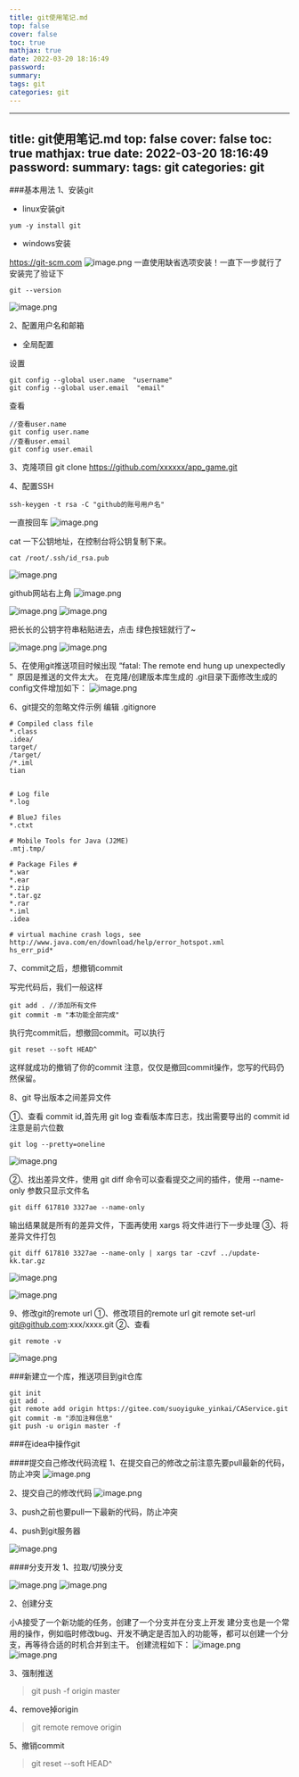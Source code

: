 ```yaml
---
title: git使用笔记.md
top: false
cover: false
toc: true
mathjax: true
date: 2022-03-20 18:16:49
password:
summary:
tags: git
categories: git
---
```

---
title: git使用笔记.md
top: false
cover: false
toc: true
mathjax: true
date: 2022-03-20 18:16:49
password:
summary:
tags: git
categories: git
---
###基本用法
1、安装git
- linux安装git
~~~
yum -y install git
~~~
- windows安装

https://git-scm.com
![image.png](https://upload-images.jianshu.io/upload_images/13965490-2870dc8c7b80772d.png?imageMogr2/auto-orient/strip%7CimageView2/2/w/1240)
一直使用缺省选项安装！一直下一步就行了
安装完了验证下
~~~
git --version
~~~
![image.png](https://upload-images.jianshu.io/upload_images/13965490-e84269728cf5fd05.png?imageMogr2/auto-orient/strip%7CimageView2/2/w/1240)

2、配置用户名和邮箱
- 全局配置

设置
~~~
git config --global user.name  "username"  
git config --global user.email  "email"
~~~
查看
~~~
//查看user.name 
git config user.name 
//查看user.email 
git config user.email
~~~



3、克隆项目
git clone https://github.com/xxxxxx/app_game.git

4、配置SSH
~~~
ssh-keygen -t rsa -C "github的账号用户名"
~~~
一直按回车
![image.png](https://upload-images.jianshu.io/upload_images/13965490-85425a9c53606540.png?imageMogr2/auto-orient/strip%7CimageView2/2/w/1240)

cat 一下公钥地址，在控制台将公钥复制下来。 
~~~
cat /root/.ssh/id_rsa.pub
~~~

![image.png](https://upload-images.jianshu.io/upload_images/13965490-96ca05c919623ee1.png?imageMogr2/auto-orient/strip%7CimageView2/2/w/1240)

github网站右上角
![image.png](https://upload-images.jianshu.io/upload_images/13965490-509a3df076088372.png?imageMogr2/auto-orient/strip%7CimageView2/2/w/1240)

![image.png](https://upload-images.jianshu.io/upload_images/13965490-a0484d1c8a10b8ee.png?imageMogr2/auto-orient/strip%7CimageView2/2/w/1240)
![image.png](https://upload-images.jianshu.io/upload_images/13965490-22dbbccda5acf363.png?imageMogr2/auto-orient/strip%7CimageView2/2/w/1240)

把长长的公钥字符串粘贴进去，点击 绿色按钮就行了~

![image.png](https://upload-images.jianshu.io/upload_images/13965490-b54cdd144e60cb00.png?imageMogr2/auto-orient/strip%7CimageView2/2/w/1240)
![image.png](https://upload-images.jianshu.io/upload_images/13965490-8af8d2eceb2d772b.png?imageMogr2/auto-orient/strip%7CimageView2/2/w/1240)


5、在使用git推送项目时候出现 “fatal: The remote end hung up unexpectedly ” 
原因是推送的文件太大。
在克隆/创建版本库生成的 .git目录下面修改生成的config文件增加如下：
![image.png](https://upload-images.jianshu.io/upload_images/13965490-a28cbaaa65577e3b.png?imageMogr2/auto-orient/strip%7CimageView2/2/w/1240)

6、git提交的忽略文件示例
编辑 .gitignore
~~~
# Compiled class file
*.class
.idea/
target/
/target/
/*.iml
tian


# Log file
*.log

# BlueJ files
*.ctxt

# Mobile Tools for Java (J2ME)
.mtj.tmp/

# Package Files #
*.war
*.ear
*.zip
*.tar.gz
*.rar
*.iml
.idea

# virtual machine crash logs, see http://www.java.com/en/download/help/error_hotspot.xml
hs_err_pid*
~~~

7、commit之后，想撤销commit

写完代码后，我们一般这样
~~~
git add . //添加所有文件
git commit -m "本功能全部完成"
~~~
执行完commit后，想撤回commit。可以执行

~~~
git reset --soft HEAD^
~~~
这样就成功的撤销了你的commit
注意，仅仅是撤回commit操作，您写的代码仍然保留。

8、git 导出版本之间差异文件

①、查看 commit id,首先用 git log 查看版本库日志，找出需要导出的 commit id  注意是前六位数
~~~
git log --pretty=oneline
~~~
![image.png](https://upload-images.jianshu.io/upload_images/13965490-676310e5d55ce12c.png?imageMogr2/auto-orient/strip%7CimageView2/2/w/1240)

②、找出差异文件，使用 git diff 命令可以查看提交之间的插件，使用 --name-only 参数只显示文件名
~~~
git diff 617810 3327ae --name-only
~~~
输出结果就是所有的差异文件，下面再使用 xargs 将文件进行下一步处理
③、将差异文件打包
~~~
git diff 617810 3327ae --name-only | xargs tar -czvf ../update-kk.tar.gz
~~~
![image.png](https://upload-images.jianshu.io/upload_images/13965490-cb65d101d85b145c.png?imageMogr2/auto-orient/strip%7CimageView2/2/w/1240)

![image.png](https://upload-images.jianshu.io/upload_images/13965490-db258012ac38a762.png?imageMogr2/auto-orient/strip%7CimageView2/2/w/1240)

9、修改git的remote url
①、修改项目的remote url
git remote set-url git@github.com:xxx/xxxx.git
②、查看
~~~
git remote -v
~~~
![image.png](https://upload-images.jianshu.io/upload_images/13965490-4abe4e50d4236b53.png?imageMogr2/auto-orient/strip%7CimageView2/2/w/1240)

###新建立一个库，推送项目到git仓库
~~~
git init
git add .
git remote add origin https://gitee.com/suoyiguke_yinkai/CAService.git
git commit -m "添加注释信息"
git push -u origin master -f
~~~

###在idea中操作git




####提交自己修改代码流程
1、在提交自己的修改之前注意先要pull最新的代码，防止冲突
![image.png](https://upload-images.jianshu.io/upload_images/13965490-65c912a799fb04fd.png?imageMogr2/auto-orient/strip%7CimageView2/2/w/1240)

2、提交自己的修改代码
![image.png](https://upload-images.jianshu.io/upload_images/13965490-fc6668e26980b665.png?imageMogr2/auto-orient/strip%7CimageView2/2/w/1240)

3、push之前也要pull一下最新的代码，防止冲突


4、push到git服务器

![image.png](https://upload-images.jianshu.io/upload_images/13965490-0a5c88e4ee473aa0.png?imageMogr2/auto-orient/strip%7CimageView2/2/w/1240)

####分支开发
1、拉取/切换分支

![image.png](https://upload-images.jianshu.io/upload_images/13965490-e369e011f101c691.png?imageMogr2/auto-orient/strip%7CimageView2/2/w/1240)
![image.png](https://upload-images.jianshu.io/upload_images/13965490-152d9c5f5c8e8f3d.png?imageMogr2/auto-orient/strip%7CimageView2/2/w/1240)

2、创建分支

小A接受了一个新功能的任务，创建了一个分支并在分支上开发
建分支也是一个常用的操作，例如临时修改bug、开发不确定是否加入的功能等，都可以创建一个分支，再等待合适的时机合并到主干。
创建流程如下：
![image.png](https://upload-images.jianshu.io/upload_images/13965490-989f250b740b842b.png?imageMogr2/auto-orient/strip%7CimageView2/2/w/1240)
![image.png](https://upload-images.jianshu.io/upload_images/13965490-3822d426b3a994b6.png?imageMogr2/auto-orient/strip%7CimageView2/2/w/1240)

3、强制推送
>git push -f origin master

4、remove掉origin
>git remote remove origin


5、撤销commit
>git reset --soft HEAD^
